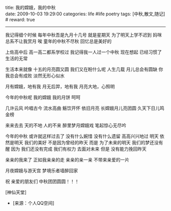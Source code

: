 title: 我的嫦娥，我的中秋   
date: 2009-10-03 19:29:00
categories: life #life poetry
tags: [中秋,散文,随记]  # <!--more-->
reward: true

---

我记得细个时候
每年中秋吾是九月十几号
就是星期天
为了明天上学不迟到
妈咪总系不让我赏月
唉
童年的中秋不尽秋
回忆总是美好的

<!--more-->

上佐高中后
高一高二都系学校过
我记得我一人过一个中秋
现在想起
已经习惯了生活的无常



生活本来就像
十五的月亮圆又圆
我们又在盼什么呢
人生几载
月儿总会有圆缺
你我总会有成败
淡然无形心似水



月有嫦娥，地有我
月无后羿，地有我
月亮大地，心照明



今年的中秋呢
我的嫦娥
我的月饼
呵呵



几许云风
吟唱古今
流水高曲
觞饮开怀
依旧月亮
长嫦娥月儿亮团圆
久天下日儿鸣金榜



来来去去
天的不地
人的不来
醉里梦月嫦娥戏
笔起惊心无尽吟



今年的中秋
或许就这样过去了
没有什么婉惜
没有什么遗留
高高兴兴地过
明天
依然是明天
我们的美好
不是因为曾经的昨天
而是
为了未来的明天
我们的梦还没有醒
因为
我们还没有完成
我们有权力
去面对未来
但是
没有能力挽回昨天



亲亲的我来了
正如我亲亲的走
亲亲的亲一亲
不带来亲爱的一片



月夜嫦娥与游天宫
梦境乐者墙醉回家



祝
亲爱的朋友们
中秋团团圆圆！！！



[神仙天堂]


- [来源：个人QQ空间]
